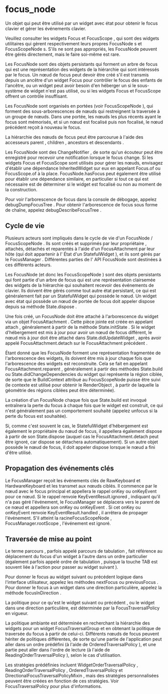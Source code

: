 # focus_node

Un objet qui peut être utilisé par un widget avec état pour obtenir le focus clavier et gérer les événements clavier.

Veuillez consulter les widgets Focus et FocusScope , qui sont des widgets utilitaires qui gèrent respectivement leurs propres FocusNode s et FocusScopeNode s. S'ils ne sont pas appropriés, les FocusNode peuvent être gérés directement, mais le faire soi-même est rare.

Les FocusNode sont des objets persistants qui forment un arbre de focus qui est une représentation des widgets de la hiérarchie qui sont intéressés par le focus. Un nœud de focus peut devoir être créé s'il est transmis depuis un ancêtre d'un widget Focus pour contrôler le focus des enfants de l'ancêtre, ou un widget peut avoir besoin d'en héberger un si le sous-système de widget n'est pas utilisé, ou si les widgets Focus et FocusScope offrent un contrôle insuffisant.

Les FocusNode sont organisés en portées (voir FocusScopeNode ), qui forment des sous-arborescences de nœuds qui restreignent la traversée à un groupe de nœuds. Dans une portée, les nœuds les plus récents ayant le focus sont mémorisés, et si un nœud est focalisé puis non focalisé, le nœud précédent reçoit à nouveau le focus.

La hiérarchie des nœuds de focus peut être parcourue à l'aide des accesseurs parent , children , ancestors et descendants .

Les FocusNode sont des ChangeNotifier , de sorte qu'un écouteur peut être enregistré pour recevoir une notification lorsque le focus change. Si les widgets Focus et FocusScope sont utilisés pour gérer les nœuds, envisagez d'établir une dépendance InheritedWidget sur eux en appelant Focus.of ou FocusScope.of à la place. FocusNode.hasFocus peut également être utilisé pour établir une dépendance similaire, en particulier si tout ce qui est nécessaire est de déterminer si le widget est focalisé ou non au moment de la construction.

Pour voir l'arborescence de focus dans la console de débogage, appelez debugDumpFocusTree . Pour obtenir l'arborescence de focus sous forme de chaîne, appelez debugDescribeFocusTree .

## Cycle de vie
Plusieurs acteurs sont impliqués dans le cycle de vie d'un FocusNode / FocusScopeNode . Ils sont créés et supprimés par leur propriétaire , attachés, détachés et reparentés à l'aide d'un FocusAttachment par leur hôte (qui doit appartenir à l' État d'un StatefulWidget ), et ils sont gérés par le FocusManager . Différentes parties de l' API FocusNode sont destinées à ces différents acteurs.

Les FocusNode (et donc les FocusScopeNode ) sont des objets persistants qui font partie d'un arbre de focus qui est une représentation clairsemée des widgets de la hiérarchie qui souhaitent recevoir des événements de clavier. Ils doivent être gérés comme tout autre état persistant, ce qui est généralement fait par un StatefulWidget qui possède le nœud. Un widget avec état qui possède un nœud de portée de focus doit appeler dispose depuis sa méthode State.dispose .

Une fois créé, un FocusNode doit être attaché à l'arborescence du widget via un objet FocusAttachment . Cette pièce jointe est créée en appelant attach , généralement à partir de la méthode State.initState . Si le widget d'hébergement est mis à jour pour avoir un nœud de focus différent, le nœud mis à jour doit être attaché dans State.didUpdateWidget , après avoir appelé FocusAttachment.detach sur le FocusAttachment précédent .

Étant donné que les FocusNode forment une représentation fragmentée de l'arborescence des widgets, ils doivent être mis à jour chaque fois que l'arborescence des widgets est reconstruite. Cela se fait en appelant FocusAttachment.reparent , généralement à partir des méthodes State.build ou State.didChangeDependencies du widget qui représente la région ciblée, de sorte que le BuildContext attribué au FocusScopeNode puisse être suivi (le contexte est utilisé pour obtenir le RenderObject , à partir de laquelle la géométrie des régions ciblées peut être déterminée).

La création d'un FocusNode chaque fois que State.build est invoqué entraînera la perte du focus à chaque fois que le widget est construit, ce qui n'est généralement pas un comportement souhaité (appelez unfocus si la perte du focus est souhaitée).

Si, comme c'est souvent le cas, le StatefulWidget d'hébergement est également le propriétaire du nœud de focus, il appellera également dispose à partir de son State.dispose (auquel cas le FocusAttachment.detach peut être ignoré, car dispose se détachera automatiquement). Si un autre objet possède le nœud de focus, il doit appeler dispose lorsque le nœud a fini d'être utilisé.

## Propagation des événements clés
Le FocusManager reçoit les événements clés de RawKeyboard et HardwareKeyboard et les transmet aux nœuds ciblés. Il commence par le nœud avec le focus principal et appellera le rappel onKey ou onKeyEvent pour ce nœud. Si le rappel renvoie KeyEventResult.ignored , indiquant qu'il n'a pas géré l'événement, le FocusManager se déplacera vers le parent de ce nœud et appellera son onKey ou onKeyEvent . Si cet onKey ou onKeyEvent renvoie KeyEventResult.handled , il arrêtera de propager l'événement. S'il atteint la racineFocusScopeNode , FocusManager.rootScope , l'événement est ignoré.

## Traversée de mise au point
Le terme parcours , parfois appelé parcours de tabulation , fait référence au déplacement du focus d'un widget à l'autre dans un ordre particulier (également parfois appelé ordre de tabulation , puisque la touche TAB est souvent liée à l'action pour passer au widget suivant ).

Pour donner le focus au widget suivant ou précédent logique dans l'interface utilisateur, appelez les méthodes nextFocus ou previousFocus . Pour donner le focus à un widget dans une direction particulière, appelez la méthode focusInDirection .

La politique pour ce qu'est le widget suivant ou précédent , ou le widget dans une direction particulière, est déterminée par la FocusTraversalPolicy en vigueur.

La politique ambiante est déterminée en recherchant la hiérarchie des widgets pour un widget FocusTraversalGroup et en obtenant la politique de traversée du focus à partir de celui-ci. Différents nœuds de focus peuvent hériter de politiques différentes, de sorte qu'une partie de l'application peut aller dans un ordre prédéfini (à l'aide de OrderedTraversalPolicy ), et une partie peut aller dans l'ordre de lecture (à l'aide de ReadingOrderTraversalPolicy ), selon le cas d'utilisation.

Les stratégies prédéfinies incluent WidgetOrderTraversalPolicy , ReadingOrderTraversalPolicy , OrderedTraversalPolicy et DirectionalFocusTraversalPolicyMixin , mais des stratégies personnalisées peuvent être créées en fonction de ces stratégies. Voir FocusTraversalPolicy pour plus d'informations.